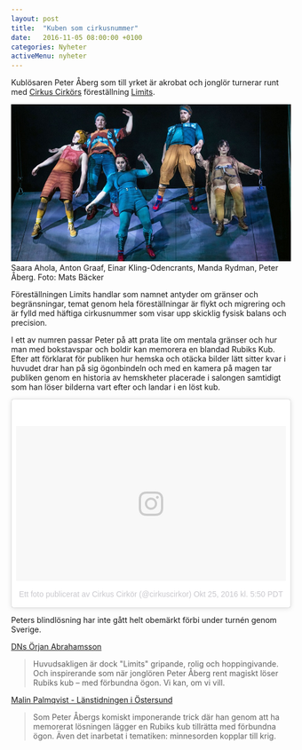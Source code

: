 ```yaml
---
layout: post
title:  "Kuben som cirkusnummer"
date:   2016-11-05 08:00:00 +0100
categories: Nyheter
activeMenu: nyheter
---
```


Kublösaren Peter Åberg som till yrket är akrobat och jonglör turnerar runt med [Cirkus Cirkörs](http://cirkor.se) föreställning [Limits](http://cirkor.se/limits_sve). 

![Saara Ahola, Anton Graaf, Einar Kling-Odencrants, Manda Rydman, Peter Åberg](/img/nyhetsbilder/limits.jpg)
Saara Ahola, Anton Graaf, Einar Kling-Odencrants, Manda Rydman, Peter Åberg. Foto: Mats Bäcker 

Föreställningen Limits handlar som namnet antyder om gränser och begränsningar, temat genom hela föreställningar är flykt och migrering och är fylld med häftiga cirkusnummer som visar upp skicklig fysisk balans och precision. 

I ett av numren passar Peter på att prata lite om mentala gränser och hur man med bokstavspar och boldir kan memorera en blandad Rubiks Kub. Efter att förklarat för publiken hur hemska och otäcka bilder lätt sitter kvar i huvudet drar han på sig ögonbindeln och med en kamera på magen tar publiken genom en historia av hemskheter placerade i salongen samtidigt som han löser bilderna vart efter och landar i en löst kub. 

<blockquote class="instagram-media" data-instgrm-version="7" style=" background:#FFF; border:0; border-radius:3px; box-shadow:0 0 1px 0 rgba(0,0,0,0.5),0 1px 10px 0 rgba(0,0,0,0.15); margin: 1px; max-width:658px; padding:0; width:99.375%; width:-webkit-calc(100% - 2px); width:calc(100% - 2px);"><div style="padding:8px;"> <div style=" background:#F8F8F8; line-height:0; margin-top:40px; padding:28.6633663366% 0; text-align:center; width:100%;"> <div style=" background:url(data:image/png;base64,iVBORw0KGgoAAAANSUhEUgAAACwAAAAsCAMAAAApWqozAAAABGdBTUEAALGPC/xhBQAAAAFzUkdCAK7OHOkAAAAMUExURczMzPf399fX1+bm5mzY9AMAAADiSURBVDjLvZXbEsMgCES5/P8/t9FuRVCRmU73JWlzosgSIIZURCjo/ad+EQJJB4Hv8BFt+IDpQoCx1wjOSBFhh2XssxEIYn3ulI/6MNReE07UIWJEv8UEOWDS88LY97kqyTliJKKtuYBbruAyVh5wOHiXmpi5we58Ek028czwyuQdLKPG1Bkb4NnM+VeAnfHqn1k4+GPT6uGQcvu2h2OVuIf/gWUFyy8OWEpdyZSa3aVCqpVoVvzZZ2VTnn2wU8qzVjDDetO90GSy9mVLqtgYSy231MxrY6I2gGqjrTY0L8fxCxfCBbhWrsYYAAAAAElFTkSuQmCC); display:block; height:44px; margin:0 auto -44px; position:relative; top:-22px; width:44px;"></div></div><p style=" color:#c9c8cd; font-family:Arial,sans-serif; font-size:14px; line-height:17px; margin-bottom:0; margin-top:8px; overflow:hidden; padding:8px 0 7px; text-align:center; text-overflow:ellipsis; white-space:nowrap;"><a href="https://www.instagram.com/p/BL_Iz5cjiQz/" style=" color:#c9c8cd; font-family:Arial,sans-serif; font-size:14px; font-style:normal; font-weight:normal; line-height:17px; text-decoration:none;" target="_blank">Ett foto publicerat av Cirkus Cirkör (@cirkuscirkor)</a> <time style=" font-family:Arial,sans-serif; font-size:14px; line-height:17px;" datetime="2016-10-25T12:50:43+00:00">Okt 25, 2016 kl. 5:50 PDT</time></p></div></blockquote>
<script async defer src="//platform.instagram.com/en_US/embeds.js"></script>

Peters blindlösning har inte gått helt obemärkt förbi under turnén genom Sverige. 

[DNs Örjan Abrahamsson](http://www.dn.se/kultur-noje/scenrecensioner/limits-pa-vastmanlands-teater/) 
>Huvudsakligen är dock "Limits" gripande, rolig och hoppingivande. Och inspirerande som när jonglören Peter Åberg rent magiskt löser Rubiks kub – med förbundna ögon. Vi kan, om vi vill. 

[Malin Palmqvist - Länstidningen i Östersund](http://www.ltz.se/kultur/teater/recension-cirkus-cirkor-limits)
>Som Peter Åbergs komiskt imponerande trick där han genom att ha memorerat lösningen lägger en Rubiks kub tillrätta med förbundna ögon. Även det inarbetat i tematiken: minnesorden kopplar till krig. 